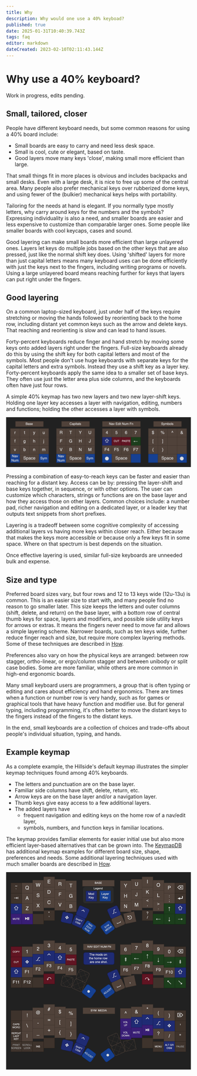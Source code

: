 ```yaml
---
title: Why
description: Why would one use a 40% keyboad?
published: true
date: 2025-01-31T10:40:39.743Z
tags: faq
editor: markdown
dateCreated: 2023-02-10T02:11:43.144Z
---
```


# Why use a 40% keyboard?

Work in progress, edits pending.

## Small, tailored, closer

People have different keyboard needs, but some common reasons for using a 40% board include:

- Small boards are easy to carry and need less desk space.
- Small is cool, cute or elegant, based on taste.
- Good layers move many keys 'close', making small more efficient than large.

That small things fit in more places is obvious and includes backpacks and small desks. Even with a large desk, it is nice to free up some of the central area. Many people also prefer mechanical keys over rubberized dome keys, and using fewer of the (bulkier) mechanical keys helps with portability.

Tailoring for the needs at hand is elegant. If you normally type mostly letters, why carry around keys for the numbers and the symbols? Expressing individuality is also a need, and smaller boards are easier and less expensive to customize than comparable larger ones. Some people like smaller boards with cool keycaps, cases and sound.

Good layering can make small boards more efficient than large unlayered ones. Layers let keys do multiple jobs based on the other keys that are also pressed, just like the normal shift key does. Using 'shifted' layers for more than just capital letters means many keyboard uses can be done efficiently with just the keys next to the fingers, including writing programs or novels. Using a large unlayered board means reaching further for keys that layers can put right under the fingers.

## Good layering

On a common laptop-sized keyboard, just under half of the keys require stretching or moving the hands followed by reorienting back to the home row, including distant yet common keys such as the arrow and delete keys. That reaching and reorienting is slow and can lead to hand issues.

Forty-percent keyboards reduce finger and hand stretch by moving some keys onto added layers right under the fingers. Full-size keyboards already do this by using the shift key for both capital letters and most of the symbols. Most people don't use huge keyboards with separate keys for the capital letters and extra symbols. Instead they use a shift key as a layer key. Forty-percent keyboards apply the same idea to a smaller set of base keys. They often use just the letter area plus side columns, and the keyboards often have just four rows.

A simple 40% keymap has two new layers and two new layer-shift keys. Holding one layer key accesses a layer with navigation, editing, numbers and functions; holding the other accesses a layer with symbols.

![why_layers_demo.drawio.png](/image/why_layers_demo.drawio.png)

Pressing a combination of easy-to-reach keys can be faster and easier than reaching for a distant key. Access can be by: pressing the layer-shift and base keys together, in sequence, or with other options. The user can customize which characters, strings or functions are on the base layer and how they access those on other layers. Common choices include: a number pad, richer navigation and editing on a dedicated layer, or a leader key that outputs text snippets from short prefixes.

Layering is a tradeoff between some cognitive complexity of accessing additional layers vs having more keys within closer reach. Either because that makes the keys more accessible or because only a few keys fit in some space. Where on that spectrum is best depends on the situation.

Once effective layering is used, similar full-size keyboards are unneeded bulk and expense.

## Size and type

Preferred board sizes vary, but four rows and 12 to 13 keys wide (12u-13u) is common. This is an easier size to start with, and many people find no reason to go smaller later. This size keeps the letters and outer columns (shift, delete, and return) on the base layer, with a bottom row of central thumb keys for space, layers and modifiers, and possible side utility keys for arrows or extras. It means the fingers never need to move far and allows a simple layering scheme. Narrower boards, such as ten keys wide, further reduce finger reach and size, but require more complex layering methods. Some of these techniques are described in [How](/how). 

Preferences also vary on how the physical keys are arranged: between row stagger, ortho-linear, or ergo/column stagger and between unibody or split case bodies. Some are more familiar, while others are more common in high-end ergonomic boards.

Many small keyboard users are programmers, a group that is often typing or editing and cares about efficiency and hand ergonomics. There are times when a function or number row is very handy, such as for games or graphical tools that have heavy function and modifier use. But for general typing, including programming, it's often better to move the distant keys to the fingers instead of the fingers to the distant keys.

In the end, small keyboards are a collection of choices and trade-offs about people's individual situation, typing, and hands.

## Example keymap

As a complete example, the Hillside's default keymap illustrates the simpler keymap techniques found among 40% keyboards.

- The letters and punctuation are on the base layer.
- Familiar side columns have shift, delete, return, etc.
- Arrow keys are on the base layer and/or a navigation layer.
- Thumb keys give easy access to a few additional layers.
- The added layers have
    - frequent navigation and editing keys on the home row of a nav/edit layer,
    - symbols, numbers, and function keys in familiar locations.

The keymap provides familiar elements for easier initial use but also more efficient layer-based alternatives that can be grown into. The [KeymapDB](https://keymapdb.com/) has additional keymap examples for different board size, shape, preferences and needs. Some additional layering techniques used with much smaller boards are described in [How](/how).

![why_keymap_hillside.drawio.png](/image/why_keymap_hillside.drawio.png)
